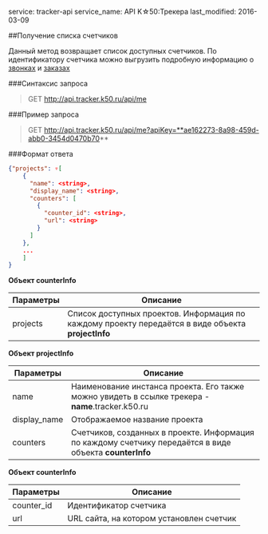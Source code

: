 service: tracker-api
service_name: API K☆50:Трекера
last_modified: 2016-03-09

##Получение списка счетчиков

Данный метод возвращает список доступных счетчиков. По идентификатору счетчика можно выгрузить подробную информацию о [звонках](get-calls-stat) и [заказах](get-orders-stat) 


###Синтаксис запроса

>GET http://api.tracker.k50.ru/api/me

###Пример запроса

>GET http://api.tracker.k50.ru/api/me?apiKey=**ae162273-8a98-459d-abb0-3454d0470b70**

###Формат ответа

```json
{"projects": ▿[
    {
      "name": <string>,
      "display_name": <string>,
      "counters": [
        {
          "counter_id": <string>,
          "url": <string>
        }
      ]
    },
    ...
    ]
}    
```

**Объект counterInfo**

|Параметры|Описание|
|---------|--------|
|projects|Список доступных проектов. Информация по каждому проекту передаётся в виде объекта **projectInfo**|


**Объект projectInfo**

|Параметры|Описание|
|---------|--------|
|name|Наименование инстанса проекта. Его также можно увидеть в ссылке трекера - **name**.tracker.k50.ru|
|display_name|Отображаемое название проекта|
|counters|Счетчиков, созданных в проекте. Информация по каждому счетчику передаётся в виде объекта **counterInfo**|


**Объект counterInfo**

|Параметры|Описание|
|---------|--------|
|counter_id|Идентификатор счетчика|
|url|URL сайта, на котором установлен счетчик|


